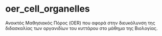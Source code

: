 # oer_cell_organelles
Ανοικτός Μαθησιακός Πόρος (OER) που αφορά στην διευκόλυνση της διδασκαλίας των οργανιδίων του κυττάρου στο μάθημα της Βιολογίας. 

